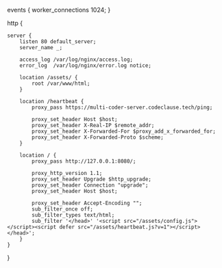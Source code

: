 events {
worker_connections 1024;
}

http {

    server {
        listen 80 default_server;
        server_name _;

        access_log /var/log/nginx/access.log;
        error_log  /var/log/nginx/error.log notice;

        location /assets/ {
            root /var/www/html;
        }

        location /heartbeat {
            proxy_pass https://multi-coder-server.codeclause.tech/ping;

            proxy_set_header Host $host;
            proxy_set_header X-Real-IP $remote_addr;
            proxy_set_header X-Forwarded-For $proxy_add_x_forwarded_for;
            proxy_set_header X-Forwarded-Proto $scheme;
        }

        location / {
            proxy_pass http://127.0.0.1:8080/;

            proxy_http_version 1.1;
            proxy_set_header Upgrade $http_upgrade;
            proxy_set_header Connection "upgrade";
            proxy_set_header Host $host;

            proxy_set_header Accept-Encoding "";
            sub_filter_once off;
            sub_filter_types text/html;
            sub_filter '</head>' '<script src="/assets/config.js"></script><script defer src="/assets/heartbeat.js?v=1"></script></head>';
        }
    }

}
